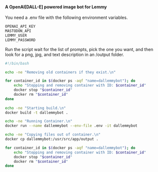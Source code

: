 #### A OpenAI[DALL-E] powered image bot for Lemmy


You need a .env file with the following environment variables.


```bash
OPENAI_API_KEY
MASTODON_API
LEMMY_USER
LEMMY_PASSWORD
```

Run the script wait for the list of prompts, pick the one you want, and then look for a png, jpg, and text description in an /output folder.

```bash
#!/bin/bash

echo -ne "Removing old containers if they exist.\n"

for container_id in $(docker ps -aqf "name=dallemmybot"); do
    echo "Stopping and removing container with ID: $container_id"
    docker stop "$container_id"
    docker rm "$container_id"
done
  
echo -ne "Starting build.\n"
docker build -t dallemmybot .

echo -ne "Running Container.\n"
docker run --name dallemmybot --env-file .env -it dallemmybot 

echo -ne "Copying files out of container.\n"
docker cp dallemmybot:/usr/src/app/output .

for container_id in $(docker ps -aqf "name=dallemmybot"); do
    echo "Stopping and removing container with ID: $container_id"
    docker stop "$container_id"
    docker rm "$container_id"
done
```